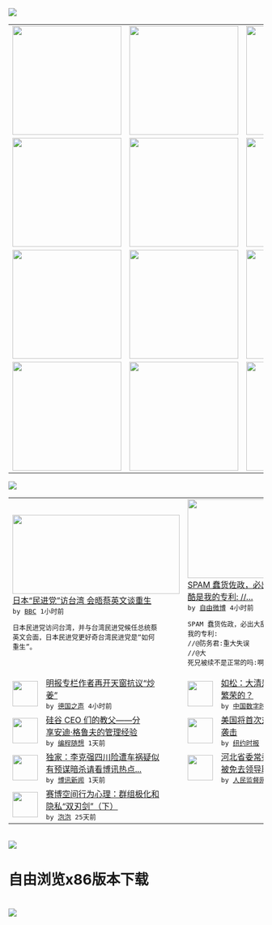

<a href="https://github.com/greatfire/z/raw/master/FreeBrowser.apk"><img src="https://raw.githubusercontent.com/greatfire/wiki/master/x/header.png" /></a><table><tr><td width="262" align="center" valign="center"><a href="https://github.com/greatfire/wiki/wiki/nyt" title="纽约时报中文网 国际纵览"><img src="https://raw.githubusercontent.com/greatfire/wiki/master/x/nyt_flag.png" width="215"/></a></td><td width="262" align="center" valign="center"><a href="https://github.com/greatfire/wiki/wiki/dw" title=""><img src="https://raw.githubusercontent.com/greatfire/wiki/master/x/dw_flag.png" width="215"/></a></td><td width="262" align="center" valign="center"><a href="https://github.com/greatfire/wiki/wiki/rmjd" title=""><img src="https://raw.githubusercontent.com/greatfire/wiki/master/x/rmjd_flag.png" width="215"/></a></td></tr><tr><td width="262" align="center" valign="center"><a href="https://github.com/paopaonetizen/website" title="泡泡 - 未经审查的互联网信息"><img src="https://raw.githubusercontent.com/greatfire/wiki/master/x/pp_flag.png" width="215"/></a></td><td width="262" align="center" valign="center"><a href="https://github.com/getlantern/mirror" title="以及自由微博和GreatFire.org官方中文论坛"><img src="https://raw.githubusercontent.com/greatfire/wiki/master/x/lantern_flag.png" width="215"/></a></td><td width="262" align="center" valign="center"><a href="https://github.com/cdtmirrors/m/" title=""><img src="https://raw.githubusercontent.com/greatfire/wiki/master/x/cdt_flag.png" width="215"/></a></td></tr><tr><td width="262" align="center" valign="center"><a href="https://github.com/program-think/blog" title="编程随想的博客"><img src="https://raw.githubusercontent.com/greatfire/wiki/master/x/pt_flag.png" width="215"/></a></td><td width="262" align="center" valign="center"><a href="https://github.com/greatfire/wiki/wiki/bbc" title=""><img src="https://raw.githubusercontent.com/greatfire/wiki/master/x/bbc_flag.png" width="215"/></a></td><td width="262" align="center" valign="center"><a href="https://github.com/freeweibo/s" title="自由微博 - 匿名和不受屏蔽的新浪微博搜索"><img src="https://raw.githubusercontent.com/greatfire/wiki/master/x/fw_flag.png" width="215"/></a></td></tr><tr><td width="262" align="center" valign="center"><a href="https://github.com/greatfire/wiki/wiki/google" title=""><img src="https://raw.githubusercontent.com/greatfire/wiki/master/x/google_flag.png" width="215"/></a></td><td width="262" align="center" valign="center"><a href="https://github.com/bxnews/boxun" title=""><img src="https://raw.githubusercontent.com/greatfire/wiki/master/x/bx_flag.png" width="215"/></a></td><td width="262" align="center" valign="center"><a href="https://github.com/greatfire/wiki/wiki/open-source" title="欢迎访问GreatFire.org开发者项目网站"><img src="https://raw.githubusercontent.com/greatfire/wiki/master/x/open-source_flag.png" width="215"/></a></td></tr></table><img src="https://raw.githubusercontent.com/greatfire/wiki/master/x/newsfeed text.png" /><table cols="4"><tr><td colspan="2" width="380"><a href="http://www.bbc.com/zhongwen/simp/china/2016/04/160425_taiwan_japan_parties"><img src="http://a.files.bbci.co.uk/worldservice/live/assets/images/2016/03/24/160324091438_tsai_ing-wen_144x81_ap_nocredit.jpg" width="330" height="156"/></a></br><a href="http://www.bbc.com/zhongwen/simp/china/2016/04/160425_taiwan_japan_parties">日本“民进党”访台湾 会晤蔡英文谈重生</a></br><kbd> by <a href="http://www.bbc.co.uk/zhongwen/simp">BBC</a> 1小时前 </kbd></br><pre>日本民进党访问台湾，并与台湾民进党候任总统蔡<br/>英文会面，日本民进党更好奇台湾民进党是“如何<br/>重生”。</pre></td><td colspan="2" width="380"><a href="https://freeweibo.com/weibo/3968289455522738"><img src="http://ww1.sinaimg.cn/large/4f4fba28gw1f396tlmmv4j20ku1120y6.jpg" width="330" height="156"/></a></br><a href="https://freeweibo.com/weibo/3968289455522738">SPAM 蠢货佐政，必出大乱子！ //@<br/>酷是我的专利: //…</a></br><kbd> by <a href="https://freeweibo.com/">自由微博</a> 4小时前 </kbd></br><pre>SPAM 蠢货佐政，必出大乱子！ //@酷是<br/>我的专利: //@防务君:重大失误 //@大<br/>死兄被续不是正常的吗:啊咧</pre></td></tr><tr><td><img src="http://www.dw.com/image/0,,15940417_302,00.jpg" width="50" height="50"/></td><td width="280"><a href="http://dw.com/p/1IcLP?maca=chi-GK-text-greatfire-all-chinese-15625-xml-mrss">明报专栏作者再开天窗抗议“炒<br/>姜”</a></br><kbd> by <a href="http://dw.de">德国之声</a> 4小时前 </kbd></td><td><img src="https://raw.githubusercontent.com/greatfire/wiki/master/x/cdt_logo.png" width="50" height="50"/></td><td width="280"><a href="https://chinadigitaltimes.net/chinese/2016/04/%E5%A6%82%E6%9D%BE%EF%BC%9A%E5%A4%A7%E6%B8%85%E6%98%AF%E5%A6%82%E4%BD%95%E5%8D%B0%E5%87%BA%E5%8D%81%E5%B9%B4%E7%B9%81%E8%8D%A3%E7%9A%84%EF%BC%9F/">如松：大清是如何“印”出十年<br/>繁荣的？</a></br><kbd> by <a href="http://chinadigitaltimes.net/chinese/">中国数字时代</a> 10小时前 </kbd></td></tr><tr><td><img src="https://lh3.googleusercontent.com/sMUbBGt-8JQpr_t2wogfT7BYFCdefXSgRC9jTjI2qgBafnr-rGigfkDtOFi1M1SUGdbCC2_nOXUzp-QGv5t5FtDlrsVfYlxliT6cDvuSeTcpRLJJm3QoYtY4GTgUslBVboo8MCcPzLU" width="50" height="50"/></td><td width="280"><a href="http://feedproxy.google.com/~r/programthink/~3/drmgGUT99k4/Andy-Grove-Quotes-on-Leadership.html">硅谷 CEO 们的教父——分<br/>享安迪·格鲁夫的管理经验</a></br><kbd> by <a href="http://program-think.blogspot.com">编程随想</a> 1天前 </kbd></td><td><img src="http://static01.nyt.com/images/2016/04/25/world/25ISISCYBER/25ISISCYBER-articleLarge.jpg" width="50" height="50"/></td><td width="280"><a href="https://d3qlz4p8smvoli.cloudfront.net/usa/20160425/c25isiscyber/">美国将首次对ISIS发动网络<br/>袭击</a></br><kbd> by <a href="http://m.cn.nytimes.com/">纽约时报</a> 1天前 </kbd></td></tr><tr><td><img src="http://www.boxun.com/news/images/2016/04/201604252055china1.jpg" width="50" height="50"/></td><td width="280"><a href="http://www.boxun.com/news/gb/china/2016/04/201604252055.shtml">独家：李克强四川险遭车祸疑似<br/>有预谋暗杀请看博讯热点...</a></br><kbd> by <a href="http://www.boxun.com">博讯新闻</a> 1天前 </kbd></td><td><img src="https://raw.githubusercontent.com/greatfire/wiki/master/x/rmjd_logo.png" width="50" height="50"/></td><td width="280"><a href="http://www.rmjdw.com//yongguandangan/20160424/15526.html">河北省委常委、政法委书记张越<br/>被免去领导职务 </a></br><kbd> by <a href="http://www.rmjdw.com/">人民监督网</a> 1天前 </kbd></td></tr><tr><td><img src="https://pao-pao.net/sites/pao-pao.net/files/styles/large/public/xia_pian_wen_zhong_tu_.jpg?itok=PbTXxyjR" width="50" height="50"/></td><td width="280"><a href="https://pao-pao.net/article/684">赛博空间行为心理：群组极化和<br/>隐私“双刃剑”（下）</a></br><kbd> by <a href="https://pao-pao.net">泡泡</a> 25天前 </kbd></td></table></br><a href="https://github.com/greatfire/z/raw/master/FreeBrowser.apk"><img src="https://raw.githubusercontent.com/greatfire/wiki/master/x/download app.png" /></a><h1>自由浏览x86版本下载<h1><a href="https://github.com/greatfire/z/raw/master/FreeBrowser-x86.apk"><img src="https://raw.githubusercontent.com/greatfire/images/master/fb86.qr.png" /></a>